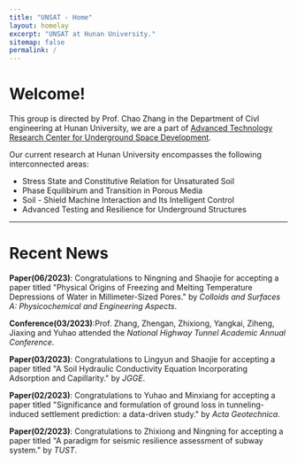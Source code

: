 ```yaml
---
title: "UNSAT - Home"
layout: homelay
excerpt: "UNSAT at Hunan University."
sitemap: false
permalink: /
---
```

# Welcome!
This group is directed by Prof. Chao Zhang in the Department of Civl engineering at Hunan University, we are a part of [Advanced Technology Research Center for Underground Space Development](https://geochen.cn/). 

Our current research at Hunan University encompasses the following interconnected areas:
- Stress State and Constitutive Relation for Unsaturated Soil
- Phase Equilibirum and Transition in Porous Media
- Soil - Shield Machine Interaction and Its Intelligent Control
- Advanced Testing and Resilience for Underground Structures
<hr />

# Recent News

**Paper(06/2023)**: Congratulations to Ningning and Shaojie for accepting a paper titled "Physical Origins of Freezing and Melting Temperature Depressions of Water in Millimeter-Sized Pores." by *Colloids and Surfaces A: Physicochemical and Engineering Aspects*.

**Conference(03/2023)**:Prof. Zhang, Zhengan, Zhixiong, Yangkai, Ziheng, Jiaxing and Yuhao attended the *National Highway Tunnel Academic Annual Conference*.

**Paper(03/2023)**: Congratulations to Lingyun and Shaojie for accepting a paper titled "A Soil Hydraulic Conductivity Equation Incorporating Adsorption and Capillarity." by *JGGE*.

**Paper(02/2023)**: Congratulations to Yuhao and Minxiang for accepting a paper titled "Significance and formulation of ground loss in tunneling-induced settlement prediction: a data-driven study." by *Acta Geotechnica*.

**Paper(02/2023)**: Congratulations to Zhixiong and Ningning for accepting a paper titled "A paradigm for seismic resilience assessment of subway system." by *TUST*.


